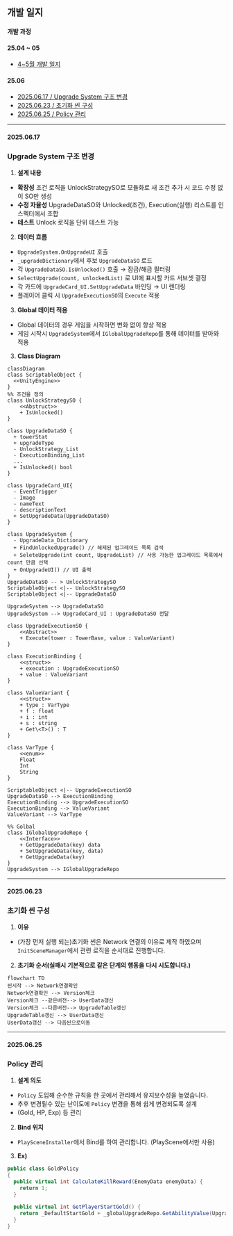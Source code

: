 ## 개발 일지
#### 개발 과정
#### 25.04 ~ 05
- [4~5월 개발 일지](/_Doc/DevelopmentLog.md)
#### 25.06
- [2025.06.17 / Upgrade System 구조 변경](#upgrade-system-구조-변경)
- [2025.06.23 / 초기화 씬 구성](#초기화-씬-구성)
- [2025.06.25 / Policy 관리](#policy-관리)
---
#### 2025.06.17
### Upgrade System 구조 변경
1. **설계 내용**
  - **확장성** 조건 로직을 UnlockStrategySO로 모듈화로 새 조건 추가 시 코드 수정 없이 SO만 생성
  - **수정 자율성** UpgradeDataSO와 Unlocked(조건), Execution(실행) 리스트를 인스펙터에서 조합
  - **테스트** Unlock 로직을 단위 테스트 가능
2. **데이터 흐름**
- `UpgradeSystem.OnUpgradeUI` 호출
- `_upgradeDictionary`에서 후보 `UpgradeDataSO` 로드
- 각 `UpgradeDataSO.IsUnlocked()` 호출 → 잠금/해금 필터링
- `SelectUpgrade(count, unlockedList)` 로 UI에 표시할 카드 서브셋 결정
- 각 카드에 `UpgradeCard_UI.SetUpgradeData` 바인딩 → UI 렌더링
- 플레이어 클릭 시 `UpgradeExecutionSO`의 `Execute` 적용
3. **Global 데이터 적용**
- Global 데이터의 경우 게임을 시작하면 변화 없이 항상 적용
- 게임 시작시 `UpgradeSystem`에서 `IGlobalUpgradeRepo`를 통해 데이터를 받아와 적용


3. **Class Diagram**
```mermaid
classDiagram
class ScriptableObject {
  <<UnityEngine>>
}
%% 조건을 정의
class UnlockStrategySO {
    <<Abstruct>> 
    + IsUnlocked()
}

class UpgradeDataSO {
  + towerStat
  + upgradeType
  - UnlockStrategy_List
  - ExecutionBinding_List
  ...
  + IsUnlocked() bool
}

class UpgradeCard_UI{
  - EventTrigger
  - Image
  - nameText
  - descriptionText
  + SetUpgradeData(UpgradeDataSO)
}

class UpgradeSystem {
  - UpgradeData_Dictionary
  + FindUnlockedUpgrade() // 해제된 업그레이드 목록 검색
  + SeleteUpgrade(int count, UpgradeList) // 사용 가능한 업그레이드 목록에서 count 만큼 선택
  + OnUpgradeUI() // UI 출력  
}
UpgradeDataSO -- > UnlockStrategySO
ScriptableObject <|-- UnlockStrategySO
ScriptableObject <|-- UpgradeDataSO

UpgradeSystem --> UpgradeDataSO
UpgradeSystem --> UpgradeCard_UI : UpgradeDataSO 전달

class UpgradeExecutionSO {
    <<Abstract>>
    + Execute(tower : TowerBase, value : ValueVariant)
}

class ExecutionBinding {
    <<struct>>
    + execution : UpgradeExecutionSO
    + value : ValueVariant
}

class ValueVariant {
    <<struct>>
    + type : VarType
    + f : float
    + i : int
    + s : string
    + Get\<T>() : T
}

class VarType {
    <<enum>>
    Float
    Int
    String
}

ScriptableObject <|-- UpgradeExecutionSO
UpgradeDataSO --> ExecutionBinding
ExecutionBinding --> UpgradeExecutionSO
ExecutionBinding --> ValueVariant
ValueVariant --> VarType

%% Golbal
class IGlobalUpgradeRepo {  
    <<Interface>>
    + GetUpgradeData(key) data  
    + SetUpgradeData(key, data)  
    + GetUpgradeData(key)  
}
UpgradeSystem --> IGlobalUpgradeRepo
```
---
#### 2025.06.23
### 초기화 씬 구성
1. **이유**
- (가장 먼저 실행 되는)초기화 씬은 Network 연결의 이유로 제작 하였으며</br>
`InitSceneManager`에서 관련 로직을 순서대로 진행합니다.
2. **초기화 순서(실패시 기본적으로 같은 단계의 행동을 다시 시도합니다.)**
```mermaid
flowchart TD
씬시작 --> Network연결확인
Network연결확인 --> Version체크
Version체크 --같은버전--> UserData갱신
Version체크 --다른버전--> UpgradeTable갱신
UpgradeTable갱신 --> UserData갱신
UserData갱신 --> 다음씬으로이동
```
---
#### 2025.06.25
### Policy 관리
1. **설계 의도**
- `Policy` 도입해 순수한 규칙을 한 곳에서 관리해서 유지보수성을 높였습니다.
- 추후 변경될수 있는 난이도에 `Policy` 변경을 통해 쉽게 변경되도록 설계
- (Gold, HP, Exp) 등 관리
2. **Bind 위치**
- `PlaySceneInstaller`에서 Bind를 하여 관리합니다. (PlayScene에서만 사용)
3. **Ex)**
```C#
public class GoldPolicy
{
  public virtual int CalculateKillReward(EnemyData enemyData) {
    return 1;
  }

  public virtual int GetPlayerStartGold() {
    return _DefaultStartGold + _globalUpgradeRepo.GetAbilityValue(UpgradeType.InitGold); 
  }
}
```
